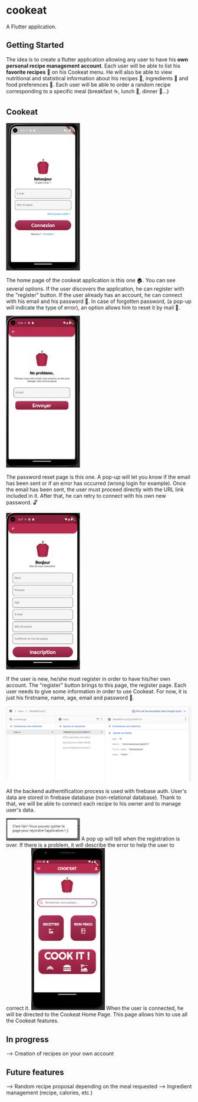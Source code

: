 # cookeat 
A Flutter application.

## Getting Started
The idea is to create a flutter application allowing any user to have his **own personal recipe management account**. Each user will be able to list his **favorite recipes** :fork_and_knife: on his Cookeat menu. He will also be able to view nutritional and statistical information about his recipes :curry:, ingredients :bread: and food preferences :pizza:. Each user will be able to order a random recipe corresponding to a specific meal (breakfast :coffee:, lunch :hamburger:, dinner :ramen:...)

## Cookeat 
<img src=screenshot/connexion_screen.png width=200>

The home page of the cookeat application is this one 🏠. You can see several options. If the user discovers the application, he can register with the "register" button. If the user already has an account, he can connect with his email and his password 🔐.
In case of forgotten password, (a pop-up will indicate the type of error), an option allows him to reset it by mail 📧.
 
<img src=screenshot/forgotpass_screen.png width=200>

The password reset page is this one. A pop-up will let you know if the email has been sent or if an error has occurred (wrong login for example). Once the email has been sent, the user must proceed directly with the URL link included in it. After that, he can retry to connect with his own new password. 🔓

<img src=screenshot/register_screen.png width=200>

If the user is new, he/she must register in order to have his/her own account. The "register" button brings to this page, the register page. Each user needs to give some information in order to use Cookeat. For now, it is just his firstname, name, age, email and password 📂. 

<img src=screenshot/firebase_auth.png width=600>

All the backend authentification process is used with firebase auth. User's data are stored in firebase database (non-relational database). Thank to that, we will be able to connect each recipe to his owner and to manage user's data.

<img src=screenshot/successful_inscription.png width=200>
A pop up will tell when the registration is over. If there is a problem, it will describe the error to help the user to correct it.

<img src=screenshot/home_page.png width=200>
When the user is connected, he will be directed to the Cookeat Home Page. This page allows him to use all the Cookeat features.

## In progress
--> Creation of recipes on your own account

## Future features
--> Random recipe proposal depending on the meal requested
--> Ingredient management (recipe, calories, etc.)
